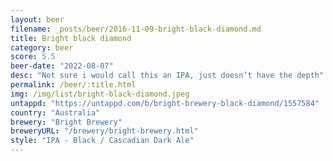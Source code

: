 ```yaml
---
layout: beer
filename: _posts/beer/2016-11-09-bright-black-diamond.md
title: Bright black diamond
category: beer
score: 5.5
beer-date: "2022-08-07"
desc: "Not sure i would call this an IPA, just doesn’t have the depth"
permalink: /beer/:title.html
img: /img/list/bright-black-diamond.jpeg
untappd: "https://untappd.com/b/bright-brewery-black-diamond/1557584"
country: "Australia"
brewery: "Bright Brewery"
breweryURL: "/brewery/bright-brewery.html"
style: "IPA - Black / Cascadian Dark Ale"
---
```

